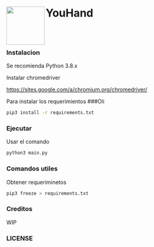 # **YouHand** <img src="https://raw.githubusercontent.com/TanZng/YouHand/master/src/youhand.gif" width="100" align="left" />
<br/>
<br/>

### Instalacion

Se recomienda Python 3.8.x

Instalar chromedriver

https://sites.google.com/a/chromium.org/chromedriver/

Para instalar los requerimientos
###Oli
```bash
pip3 install -r requirements.txt
```

### Ejecutar

Usar el comando

```bash
python3 main.py
```


### Comandos utiles

Obtener requeriminetos
```bash
pip3 freeze > requirements.txt
```

### Creditos
WIP

### LICENSE

